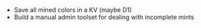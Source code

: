 * Save all mined colors in a KV (maybe D1)
* Build a manual admin toolset for dealing with incomplete mints